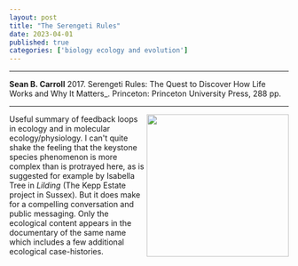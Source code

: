 ```yaml
---
layout: post
title: "The Serengeti Rules"
date: 2023-04-01
published: true
categories: ['biology ecology and evolution']
---
```



***
<b>Sean B. Carroll</b> 2017. Serengeti Rules: The Quest to Discover How Life Works and Why It Matters_. Princeton: Princeton University Press, 288 pp.

***

<img align="right"  width="256" src="https://pup-assets.imgix.net/onix/images/9780691175683.jpg?w=600&auto=format" alt=""> 

Useful summary of feedback loops in ecology and in molecular ecology/physiology.  I can't quite shake the feeling that the keystone species phenomenon is more complex than is protrayed here, as is suggested for example by Isabella Tree in _Lilding_ (The Kepp Estate project in Sussex).  But it does make for a compelling conversation and public messaging.  Only the ecological content appears in the documentary of the same name which includes a few additional ecological case-histories.
